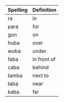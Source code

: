 | Spelling | Definition |
| -------- | ---------- |
| ra | in |
| para | for |
| gon | on |
| huba | over |
| wuba | under |
| faba | in front of |
| caba | behind |
| tamba | next to |
| taba | near |
| kaba | far |
